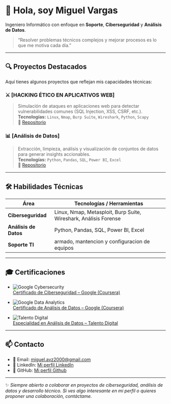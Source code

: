 # 👋 Hola, soy Miguel Vargas

Ingeniero Informático con enfoque en **Soporte**, **Ciberseguridad** y **Análisis de Datos**.  

> “Resolver problemas técnicos complejos y mejorar procesos es lo que me motiva cada día.”  

---

## 🔍 Proyectos Destacados

Aquí tienes algunos proyectos que reflejan mis capacidades técnicas:

### ⚔️ [HACKING ÉTICO EN APLICATIVOS WEB]  
> Simulación de ataques en aplicaciones web para detectar vulnerabilidades comunes (SQL Injection, XSS, CSRF, etc.).  
**Tecnologías:** `Linux`, `Nmap`, `Burp Suite`, `Wireshark`, `Python`, `Scapy`  
🔗 [Repositorio](https://github.com/MiguelAVZ2000/Bootcamp-Hacking-etico)  

### 📊 [Análisis de Datos]  
> Extracción, limpieza, análisis y visualización de conjuntos de datos para generar insights accionables.  
**Tecnologías:** `Python`, `Pandas`, `SQL`, `Power BI`, `Excel`  
🔗 [Repositorio](https://github.com/MiguelAVZ2000/Bootcamp-Analisis-de-Datos)  

---

## 🛠️ Habilidades Técnicas

| Área | Tecnologías / Herramientas |
|---|---|
| **Ciberseguridad** | Linux, Nmap, Metasploit, Burp Suite, Wireshark, Análisis Forense |
| **Análisis de Datos** | Python, Pandas, SQL, Power BI, Excel |
| **Soporte TI** | armado, mantencion y configuracion de equipos |


---

## 🎓 Certificaciones

- ![Google Cybersecurity](https://img.shields.io/badge/Google-Cybersecurity-blue?logo=google&logoColor=white)  
  [Certificado de Ciberseguridad – Google (Coursera)](https://www.coursera.org/account/accomplishments/professional-cert/XJOCY586EXGG?utm_source=link&utm_medium=certificate&utm_content=cert_image&utm_campaign=sharing_cta&utm_product=prof)

- ![Google Data Analytics](https://img.shields.io/badge/Google-Data_Analytics-green?logo=google&logoColor=white)  
  [Certificado de Análisis de Datos – Google (Coursera)](https://www.coursera.org/account/accomplishments/professional-cert/F7E4X28JDM23?utm_source=link&utm_medium=certificate&utm_content=cert_image&utm_campaign=sharing_cta&utm_product=prof)

- ![Talento Digital](https://img.shields.io/badge/Talento_Digital-Especialidad_Análisis_de_Datos-purple)  
  [Especialidad en Análisis de Datos – Talento Digital](https://www.acreditta.com/credential/e3a58ab9-4a15-43c0-82fd-21bc35b155fa?utm_source=linkedin_profile&resource_type=badge&resource=e3a58ab9-4a15-43c0-82fd-21bc35b155fa) 

---


## 📫 Contacto

- 📧 Email: miguel.avz2000@gmail.com  
- 🔗 LinkedIn: [Mi perfil LinkedIn](https://www.linkedin.com/in/miguel-vargas-51aa24258)  
- 💬 GitHub: [Mi perfil Github](https://github.com/MiguelAVZ2000)

---

✨ *Siempre abierto a colaborar en proyectos de ciberseguridad, análisis de datos y desarrollo técnico. Si ves algo interesante en mi perfil o quieres proponer una colaboración, contáctame.*  

